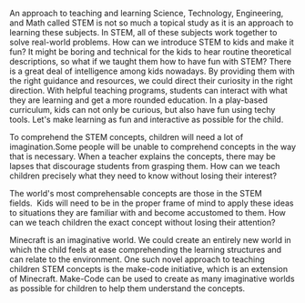 An approach to teaching and learning Science, Technology, Engineering, and Math called STEM is not so much a topical study as it is an approach to learning these subjects. In STEM, all of these subjects work together to solve real-world problems. How can we introduce STEM to kids and make it fun? It might be boring and technical for the kids to hear routine theoretical descriptions, so what if we taught them how to have fun with STEM? There is a great deal of intelligence among kids nowadays. By providing them with the right guidance and resources, we could direct their curiosity in the right direction. With helpful teaching programs, students can interact with what they are learning and get a more rounded education. In a play-based curriculum, kids can not only be curious, but also have fun using techy tools. Let's make learning as fun and interactive as possible for the child.
<br>

To comprehend the STEM concepts, children will need a lot of imagination.Some people will be unable to comprehend concepts in the way that is necessary. When a teacher explains the concepts, there may be lapses that discourage students from grasping them. How can we teach children precisely what they need to know without losing their interest?


The world's most comprehensable concepts are those in the STEM fields.  Kids will need to be in the proper frame of mind to apply these ideas to situations they are familiar with and become accustomed to them. How can we teach children the exact concept without losing their attention?



Minecraft is an imaginative world. We could create an entirely new world in which the child feels at ease comprehending the learning structures and can relate to the environment. One such novel approach to teaching children STEM concepts is the make-code initiative, which is an extension of Minecraft. Make-Code can be used to create as many imaginative worlds as possible for children to help them understand the concepts.
